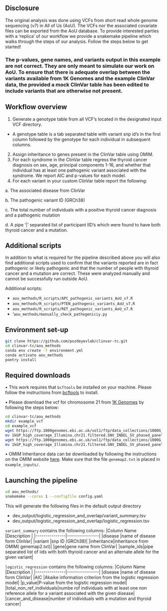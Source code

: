 ## Disclosure

The original analysis was done using VCFs from short read whole genome sequencing (v7) in All of Us (AoU). The VCFs nor the associated covariate files can be exported from the AoU database. To provide interested parties with a ‘replica’ of our workflow we provide a snakemake pipeline which walks through the steps of our analysis. Follow the steps below to get started!

### The p-values, gene names, and variants output in this example **are not correct**. They are only meant to simulate our work on AoU. To ensure that there is adequate overlap between the variants available from 1K Genomes and the example ClinVar data, the provided a mock ClinVar table has been edited to include variants that are **otherwise not present**. 

## Workflow overview
1)	Generate a genotype table from all VCF’s located in the designated input VCF directory. 
* A genotype table is a tab separated table with variant snp id’s in the first column followed by the genotype for each individual in subsequent columns.
2)	Assign inheritance to genes present in the ClinVar table using OMIM. 
3)	For each syndrome in the ClinVar table regress the thyroid cancer diagnosis on sex, age, principal components 1-16, and whether that individual has at least one pathogenic variant associated with the syndrome. We report AIC and p-values for each model. 
4)	For each variant in your custom ClinVar table report the following:

a.	The associated disease from ClinVar

b.	The pathogenic variant ID (GRCh38)

c.	The total number of individuals with a positive thyroid cancer diagnosis and a pathogenic mutation

d.	A  pipe ‘|’ separated list of participant IID’s which were found to have both thyroid cancer and a mutation. 

## Additional scripts
In addition to what is required for the pipeline described above you will also find additional scripts used to confirm that the variants reported are in fact pathogenic or likely pathogenic and that the number of people with thyroid cancer and a mutation are correct. These were analyzed manually and cannot be successfully run outside AoU. 

Additional scripts:
* `aou_methods/R_scripts/APC_pathogenic_variants_AoU_v7.R`
* `aou_methods/R_scripts/PTEN_pathogenic_variants_AoU_v7.R`
* `aou_methods/R_scripts/RET_pathogenic_variants_AoU_v7.R`
* ‘`aou_methods/manually_check_pathogeniciy.py`

## Environment set-up 
```bash
git clone https://github.com/pozdeyevlab/clinvar-tc.git
cd clinvar-tc/aou_methods
conda env create -f environment.yml
conda activate aou_methods
poetry install
```
## Required downloads
•	This work requires that `bcftools` be installed on your machine. Please follow the instructions from [bcftools]( https://samtools.github.io/bcftools/) to install.

•	Please download the vcf for chromosome 21 from [1K Genomes]( https://www.internationalgenome.org/) by following the steps below: 

```bash
cd clinvar-tc/aou_methods
mkdir example_vcf
cd example_vcf
wget https://ftp.1000genomes.ebi.ac.uk/vol1/ftp/data_collections/1000G_2504_high_coverage/working/20220422_3202_phased_SNV_INDEL_SV/1kGP_high_coverage_Illumina.chr21.filtered.SNV_INDEL_SV_phased_panel.vcf.gz 
mv 1kGP_high_coverage_Illumina.chr21.filtered.SNV_INDEL_SV_phased_panel.vcf.gz chr21.vcf.gz
wget https://ftp.1000genomes.ebi.ac.uk/vol1/ftp/data_collections/1000G_2504_high_coverage/working/20220422_3202_phased_SNV_INDEL_SV/1kGP_high_coverage_Illumina.chr21.filtered.SNV_INDEL_SV_phased_panel.vcf.gz.tbi
mv 1kGP_high_coverage_Illumina.chr21.filtered.SNV_INDEL_SV_phased_panel.vcf.gz.tbi chr21.vcf.gz.tbi
```

•	OMIM Inheritance data can be downloaded by following the instructions on the OMIM website [here]( https://data.omim.org/downloads/). Make sure that the file `genemap2.txt` is  placed in `example_inputs/`. 

## Launching the pipeline
```bash
cd aou_methods/
snakemake --cores 1 --configfile config.yaml
```

This will generate the following files in the default output directory
* dev_output/logistic_regression_and_overlap/variant_summary.tsv
* dev_output/logistic_regression_and_overlap/logistic_regression.tsv

`variant_summary` contains the following columns:
|Column Name    |Description     |
|---------------|----------------|
|disease |name of disease form ClinVar|
|variant |snp ID (GRCh38)|
|inheritance|inheritance from OMIM( genemap2.txt)|
|gene|gene name from ClinVar|
|sample_ids|pipe separated list of iids with both thyroid cancer and an alternate allele for the given variant|

`logistic_regression` contains the following columns:
|Column Name    |Description     |
|---------------|----------------|
|disease |name of disease form ClinVar|
|AIC |Akaike information criterion from the logistic regression model|
|p_value|P-value from the logistic regression model|
|total_non_ref_individuals|numbe rof individuals with at least one non reference allele for a variant associated with the given disease|
|cancer_and_disease|number of individuals with a mutation and thyroid cancer|
